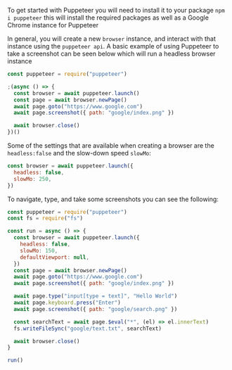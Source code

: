 To get started with Puppeteer you will need to install it to your package `npm i puppeteer` this will install the required packages as well as a Google Chrome instance for Puppeteer

In general, you will create a new `browser` instance, and interact with that instance using the `puppeteer api`. A basic example of using Puppeteer to take a screenshot can be seen below which will run a headless browser instance

```js
const puppeteer = require("puppeteer")

;(async () => {
  const browser = await puppeteer.launch()
  const page = await browser.newPage()
  await page.goto("https://www.google.com")
  await page.screenshot({ path: "google/index.png" })

  await browser.close()
})()
```

Some of the settings that are available when creating a browser are the `headless:false` and the slow-down speed `slowMo`:

```js
const browser = await puppeteer.launch({
  headless: false,
  slowMo: 250,
})
```

To navigate, type, and take some screenshots you can see the following:

```js
const puppeteer = require("puppeteer")
const fs = require("fs")

const run = async () => {
  const browser = await puppeteer.launch({
    headless: false,
    slowMo: 150,
    defaultViewport: null,
  })
  const page = await browser.newPage()
  await page.goto("https://www.google.com")
  await page.screenshot({ path: "google/index.png" })

  await page.type("input[type = text]", "Hello World")
  await page.keyboard.press("Enter")
  await page.screenshot({ path: "google/search.png" })

  const searchText = await page.$eval("*", (el) => el.innerText)
  fs.writeFileSync("google/text.txt", searchText)

  await browser.close()
}

run()
```
